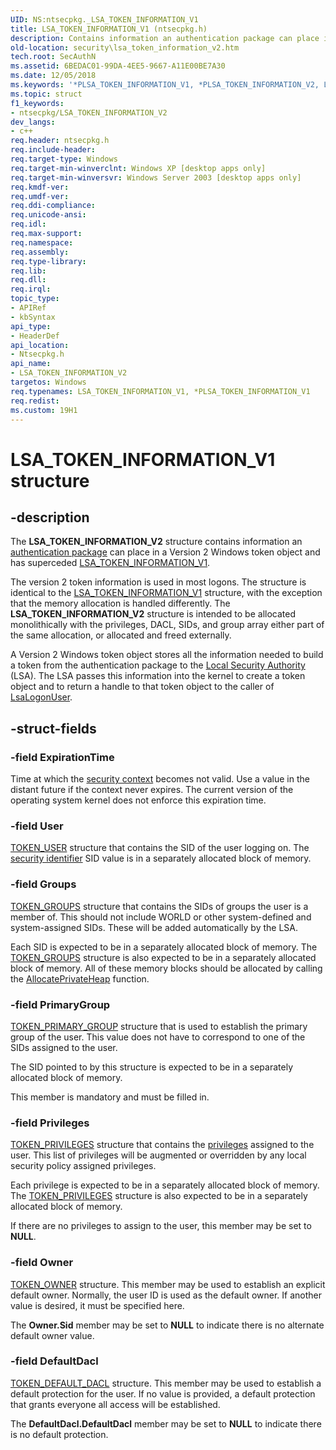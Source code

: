 ```yaml
---
UID: NS:ntsecpkg._LSA_TOKEN_INFORMATION_V1
title: LSA_TOKEN_INFORMATION_V1 (ntsecpkg.h)
description: Contains information an authentication package can place in a Version 2 Windows token object and has superceded LSA_TOKEN_INFORMATION_V1.
old-location: security\lsa_token_information_v2.htm
tech.root: SecAuthN
ms.assetid: 6BEDAC01-99DA-4EE5-9667-A11E00BE7A30
ms.date: 12/05/2018
ms.keywords: '*PLSA_TOKEN_INFORMATION_V1, *PLSA_TOKEN_INFORMATION_V2, LSA_TOKEN_INFORMATION_V1, LSA_TOKEN_INFORMATION_V2, LSA_TOKEN_INFORMATION_V2 structure [Security], PLSA_TOKEN_INFORMATION_V2, PLSA_TOKEN_INFORMATION_V2 structure pointer [Security], _LSA_TOKEN_INFORMATION_V1, ntsecpkg/LSA_TOKEN_INFORMATION_V2, ntsecpkg/PLSA_TOKEN_INFORMATION_V2, security.lsa_token_information_v2'
ms.topic: struct
f1_keywords:
- ntsecpkg/LSA_TOKEN_INFORMATION_V2
dev_langs:
- c++
req.header: ntsecpkg.h
req.include-header: 
req.target-type: Windows
req.target-min-winverclnt: Windows XP [desktop apps only]
req.target-min-winversvr: Windows Server 2003 [desktop apps only]
req.kmdf-ver: 
req.umdf-ver: 
req.ddi-compliance: 
req.unicode-ansi: 
req.idl: 
req.max-support: 
req.namespace: 
req.assembly: 
req.type-library: 
req.lib: 
req.dll: 
req.irql: 
topic_type:
- APIRef
- kbSyntax
api_type:
- HeaderDef
api_location:
- Ntsecpkg.h
api_name:
- LSA_TOKEN_INFORMATION_V2
targetos: Windows
req.typenames: LSA_TOKEN_INFORMATION_V1, *PLSA_TOKEN_INFORMATION_V1
req.redist: 
ms.custom: 19H1
---
```


# LSA_TOKEN_INFORMATION_V1 structure


## -description


The <b>LSA_TOKEN_INFORMATION_V2</b> structure contains information an <a href="https://docs.microsoft.com/windows/desktop/SecGloss/a-gly">authentication package</a> can place in a Version 2 Windows token object and has superceded <a href="https://docs.microsoft.com/previous-versions/windows/desktop/legacy/aa378721(v=vs.85)">LSA_TOKEN_INFORMATION_V1</a>.

The version 2 token information is used in most logons. The structure is identical to the <a href="https://docs.microsoft.com/previous-versions/windows/desktop/legacy/aa378721(v=vs.85)">LSA_TOKEN_INFORMATION_V1</a> structure, with the exception that the memory allocation is handled differently. The <b>LSA_TOKEN_INFORMATION_V2</b> structure is intended to be allocated monolithically with the privileges, DACL, SIDs, and group array either part of the same allocation, or allocated and freed externally.

A Version 2 Windows token object stores all the information needed to build a token from the authentication package to the <a href="https://docs.microsoft.com/windows/desktop/SecGloss/l-gly">Local Security Authority</a> (LSA). The LSA passes this information into the kernel to create a token object and to return a handle to that token object to the caller of <a href="https://docs.microsoft.com/windows/desktop/api/ntsecapi/nf-ntsecapi-lsalogonuser">LsaLogonUser</a>.


## -struct-fields




### -field ExpirationTime

Time at which the <a href="https://docs.microsoft.com/windows/desktop/SecGloss/s-gly">security context</a> becomes not valid. Use a value in the distant future if the context never expires. The current version of the operating system kernel does not enforce this expiration time.


### -field User


<a href="https://docs.microsoft.com/windows/desktop/api/winnt/ns-winnt-token_user">TOKEN_USER</a> structure that contains the SID of the user logging on. The <a href="https://docs.microsoft.com/windows/desktop/SecGloss/s-gly">security identifier</a> SID value is in a separately allocated block of memory.


### -field Groups


<a href="https://docs.microsoft.com/windows/desktop/api/winnt/ns-winnt-token_groups">TOKEN_GROUPS</a> structure that contains the SIDs of groups the user is a member of. This should not include WORLD or other system-defined and system-assigned SIDs. These will be added automatically by the LSA. 




Each SID is expected to be in a separately allocated block of memory. The <a href="https://docs.microsoft.com/windows/desktop/api/winnt/ns-winnt-token_groups">TOKEN_GROUPS</a> structure is also expected to be in a separately allocated block of memory. All of these memory blocks should be allocated by calling the <a href="https://docs.microsoft.com/windows/desktop/api/ntsecpkg/nc-ntsecpkg-lsa_allocate_private_heap">AllocatePrivateHeap</a> function.


### -field PrimaryGroup


<a href="https://docs.microsoft.com/windows/desktop/api/winnt/ns-winnt-token_primary_group">TOKEN_PRIMARY_GROUP</a> structure that is used to establish the primary group of the user. This value does not have to correspond to one of the SIDs assigned to the user. 




The SID pointed to by this structure is expected to be in a separately allocated block of memory.

This member is mandatory and must be filled in.


### -field Privileges


<a href="https://docs.microsoft.com/windows/desktop/api/winnt/ns-winnt-token_privileges">TOKEN_PRIVILEGES</a> structure that contains the <a href="https://docs.microsoft.com/windows/desktop/SecGloss/p-gly">privileges</a> assigned to the user. This list of privileges will be augmented or overridden by any local security policy assigned privileges. 




Each privilege is expected to be in a separately allocated block of memory. The <a href="https://docs.microsoft.com/windows/desktop/api/winnt/ns-winnt-token_privileges">TOKEN_PRIVILEGES</a> structure is also expected to be in a separately allocated block of memory.

If there are no privileges to assign to the user, this member may be set to <b>NULL</b>.


### -field Owner


<a href="https://docs.microsoft.com/windows/desktop/api/winnt/ns-winnt-token_owner">TOKEN_OWNER</a> structure. This member may be used to establish an explicit default owner. Normally, the user ID is used as the default owner. If another value is desired, it must be specified here. 




The <b>Owner.Sid</b> member may be set to <b>NULL</b> to indicate there is no alternate default owner value.


### -field DefaultDacl


<a href="https://docs.microsoft.com/windows/desktop/api/winnt/ns-winnt-token_default_dacl">TOKEN_DEFAULT_DACL</a> structure. This member may be used to establish a default protection for the user. If no value is provided, a default protection that grants everyone all access will be established. 




The <b>DefaultDacl.DefaultDacl</b> member may be set to <b>NULL</b> to indicate there is no default protection.

